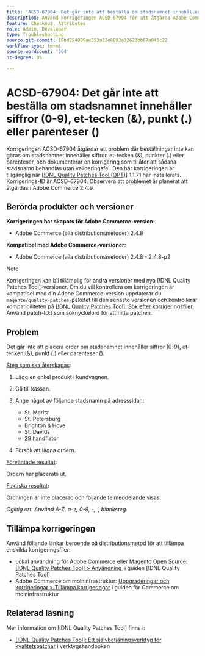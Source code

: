 ```yaml
---
title: 'ACSD-67904: Det går inte att beställa om stadsnamnet innehåller siffror (0-9), et-tecken (&), punkt (.) eller parenteser ()'
description: Använd korrigeringen ACSD-67904 för att åtgärda Adobe Commerce-problemet där utcheckningen misslyckas när stadsnamn innehåller siffror (0-9), et-tecken (&), punkt (.) eller parenteser ().
feature: Checkout, Attributes
role: Admin, Developer
type: Troubleshooting
source-git-commit: 10bd254889ae553a22e0893a32623bb87a045c22
workflow-type: tm+mt
source-wordcount: '364'
ht-degree: 0%

---
```



# ACSD-67904: Det går inte att beställa om stadsnamnet innehåller siffror (0-9), et-tecken (&amp;), punkt (.) eller parenteser ()

Korrigeringen ACSD-67904 åtgärdar ett problem där beställningar inte kan göras om stadsnamnet innehåller siffror, et-tecken (&amp;), punkter (.) eller parenteser, och dokumenterar en korrigering som tillåter att sådana stadsnamn behandlas utan valideringsfel. Den här korrigeringen är tillgänglig när [[!DNL Quality Patches Tool (QPT)]](/help/tools/quality-patches-tool/quality-patches-tool-to-self-serve-quality-patches.md) 1.1.71 har installerats. Korrigerings-ID är ACSD-67904. Observera att problemet är planerat att åtgärdas i Adobe Commerce 2.4.9.

## Berörda produkter och versioner

**Korrigeringen har skapats för Adobe Commerce-version:**

* Adobe Commerce (alla distributionsmetoder) 2.4.8

**Kompatibel med Adobe Commerce-versioner:**

* Adobe Commerce (alla distributionsmetoder) 2.4.8 - 2.4.8-p2

>[!NOTE]
>
>Korrigeringen kan bli tillämplig för andra versioner med nya [!DNL Quality Patches Tool]-versioner. Om du vill kontrollera om korrigeringen är kompatibel med din Adobe Commerce-version uppdaterar du `magento/quality-patches`-paketet till den senaste versionen och kontrollerar kompatibiliteten på [[!DNL Quality Patches Tool]: Sök efter korrigeringsfiler &#x200B;](https://experienceleague.adobe.com/tools/commerce-quality-patches/index.html?lang=sv-SE). Använd patch-ID:t som söknyckelord för att hitta patchen.

## Problem

Det går inte att placera order om stadsnamnet innehåller siffror (0-9), et-tecken (&amp;), punkt (.) eller parenteser ().

<u>Steg som ska återskapas</u>:

1. Lägg en enkel produkt i kundvagnen.
1. Gå till kassan.
1. Ange något av följande stadsnamn på adresssidan:

   * St. Moritz
   * St. Petersburg
   * Brighton &amp; Hove
   * St. Davids
   * 29 handflator

1. Försök att lägga ordern.


<u>Förväntade resultat</u>:

Ordern har placerats ut.

<u>Faktiska resultat</u>:

Ordningen är inte placerad och följande felmeddelande visas:

*Ogiltig ort. Använd A-Z, a-z, 0-9, -, &#39;, blanksteg*.


## Tillämpa korrigeringen

Använd följande länkar beroende på distributionsmetod för att tillämpa enskilda korrigeringsfiler:

* Lokal användning för Adobe Commerce eller Magento Open Source: [[!DNL Quality Patches Tool] > Användning &#x200B;](/help/tools/quality-patches-tool/usage.md) i guiden [!DNL Quality Patches Tool]
* Adobe Commerce om molninfrastruktur: [Uppgraderingar och korrigeringar > Tillämpa korrigeringar](https://experienceleague.adobe.com/docs/commerce-cloud-service/user-guide/develop/upgrade/apply-patches.html?lang=sv-SE) i guiden för Commerce om molninfrastruktur

## Relaterad läsning

Mer information om [!DNL Quality Patches Tool] finns i:

* [[!DNL Quality Patches Tool]: Ett självbetjäningsverktyg för kvalitetspatchar](/help/tools/quality-patches-tool/quality-patches-tool-to-self-serve-quality-patches.md) i verktygshandboken
